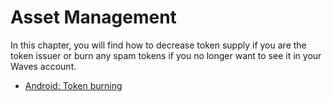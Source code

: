 # Asset Management

In this chapter, you will find how to decrease token supply if you are the token issuer or burn any spam tokens if you no longer want to see it in your Waves account.

* [Android: Token burning](assets-management/burn-an-asset.md)
